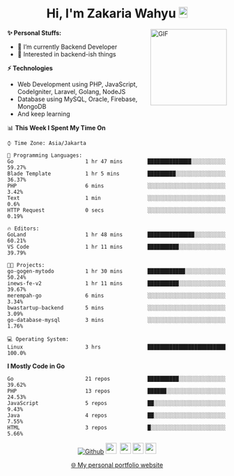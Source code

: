 <h1 align="center">Hi, I'm Zakaria Wahyu <img src="https://github.com/TheDudeThatCode/TheDudeThatCode/blob/master/Assets/Hi.gif" width="20px" height="25px"></h1>

<img align="right" alt="GIF" height="175px" src="https://www.nayakapratama.co.id/wp-content/uploads/2019/07/Website-Maintenance.gif" />

**✨ Personal Stuffs:**
- 🔭 I’m currently Backend Developer
- 🌱 Interested in backend-ish things

**⚡ Technologies**
- Web Development using PHP, JavaScript, CodeIgniter, Laravel, Golang, NodeJS
- Database using MySQL, Oracle, Firebase, MongoDB
- And keep learning

<!--START_SECTION:waka-->
📊 **This Week I Spent My Time On** 

```text
⌚︎ Time Zone: Asia/Jakarta

💬 Programming Languages: 
Go                       1 hr 47 mins        ██████████████░░░░░░░░░░░   59.27% 
Blade Template           1 hr 5 mins         █████████░░░░░░░░░░░░░░░░   36.37% 
PHP                      6 mins              ░░░░░░░░░░░░░░░░░░░░░░░░░   3.42% 
Text                     1 min               ░░░░░░░░░░░░░░░░░░░░░░░░░   0.6% 
HTTP Request             0 secs              ░░░░░░░░░░░░░░░░░░░░░░░░░   0.19%

🔥 Editors: 
GoLand                   1 hr 48 mins        ███████████████░░░░░░░░░░   60.21% 
VS Code                  1 hr 11 mins        ██████████░░░░░░░░░░░░░░░   39.79%

🐱‍💻 Projects: 
go-gogen-mytodo          1 hr 30 mins        ████████████░░░░░░░░░░░░░   50.24% 
inews-fe-v2              1 hr 11 mins        ██████████░░░░░░░░░░░░░░░   39.67% 
merempah-go              6 mins              ░░░░░░░░░░░░░░░░░░░░░░░░░   3.34% 
bwastartup-backend       5 mins              ░░░░░░░░░░░░░░░░░░░░░░░░░   3.09% 
go-database-mysql        3 mins              ░░░░░░░░░░░░░░░░░░░░░░░░░   1.76%

💻 Operating System: 
Linux                    3 hrs               █████████████████████████   100.0%

```

**I Mostly Code in Go** 

```text
Go                       21 repos            ██████████░░░░░░░░░░░░░░░   39.62% 
PHP                      13 repos            ██████░░░░░░░░░░░░░░░░░░░   24.53% 
JavaScript               5 repos             ██░░░░░░░░░░░░░░░░░░░░░░░   9.43% 
Java                     4 repos             ██░░░░░░░░░░░░░░░░░░░░░░░   7.55% 
HTML                     3 repos             █░░░░░░░░░░░░░░░░░░░░░░░░   5.66%

```



<!--END_SECTION:waka-->

<p align="center">
<a href="https://github.com/zakariawahyu" target="_blank"><img alt="Github" src="https://img.shields.io/badge/GitHub-%2312100E.svg?&style=for-the-badge&logo=Github&logoColor=white" /></a>
<a href="https://www.twitter.com/_zakariawahyu"><img src="https://img.shields.io/badge/twitter-%231DA1F2.svg?&style=for-the-badge&logo=twitter&logoColor=white" height=25></a> 
<a href="https://www.linkedin.com/in/zakariawahyu"><img src="https://img.shields.io/badge/linkedin-%230077B5.svg?&style=for-the-badge&logo=linkedin&logoColor=white" height=25></a> 
<a href="https://www.instagram.com/_zakariawahyu"><img src="https://img.shields.io/badge/instagram-%23E4405F.svg?&style=for-the-badge&logo=instagram&logoColor=white" height=25></a>
<a href="https://medium.com/@zakariawahyu"><img src="https://img.shields.io/badge/Medium-12100E?style=for-the-badge&logo=medium&logoColor=white" height=25></a>
</p>
<p align="center"><a href="https://www.zakariawahyu.com" target="_blank">🌐 My personal portfolio website</a></p>
